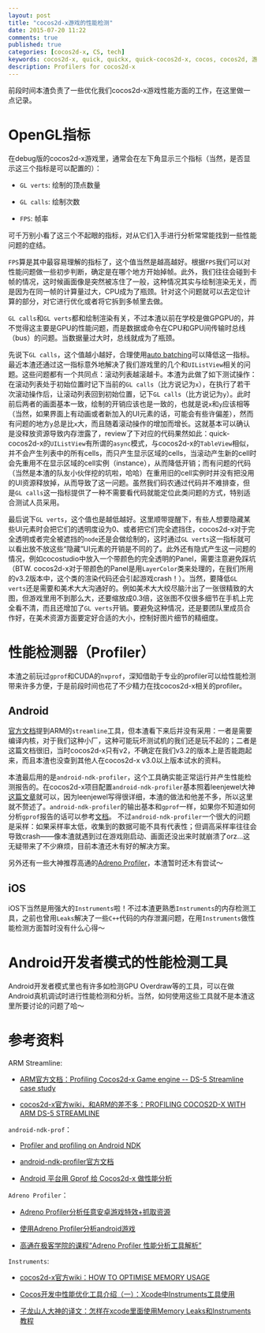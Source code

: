 ```yaml
---
layout: post
title: "cocos2d-x游戏的性能检测"
date: 2015-07-20 11:22
comments: true
published: true
categories: [cocos2d-x, CS, tech]
keywords: cocos2d-x, quick, quickx, quick-cocos2d-x, cocos, cocos2d, 游戏开发, 手游开发, mobile game, game devolopment
description: Profilers for cocos2d-x
---
```


前段时间本渣负责了一些优化我们cocos2d-x游戏性能方面的工作，在这里做一点记录。

<!-- more -->

# OpenGL指标 #

在debug版的cocos2d-x游戏里，通常会在左下角显示三个指标（当然，是否显示这三个指标是可以配置的）：

- `GL verts`: 绘制的顶点数量

- `GL calls`: 绘制次数

- `FPS`: 帧率

可千万别小看了这三个不起眼的指标，对从它们入手进行分析常常能找到一些性能问题的症结。

`FPS`算是其中最容易理解的指标了，这个值当然是越高越好。根据`FPS`我们可以对性能问题做一些初步判断，确定是在哪个地方开始掉帧。此外，我们往往会碰到卡帧的情况，这时候画面像是突然被冻住了一般，这种情况其实与绘制渲染无关，而是因为在同一帧的计算量过大，CPU成为了瓶颈。针对这个问题就可以去定位计算的部分，对它进行优化或者将它拆到多帧里去做。

`GL calls`和`GL verts`都和绘制渲染有关，不过本渣以前在学校是做GPGPU的，并不觉得这主要是GPU的性能问题，而是数据或命令在CPU和GPU间传输时总线（bus）的问题。当数据量过大时，总线就成为了瓶颈。

先说下`GL calls`，这个值越小越好，合理使用[auto batching]()可以降低这一指标。最近本渣还通过这一指标意外地解决了我们游戏里的几个和`UIListView`相关的问题。这些问题都有一个共同点：滚动列表越滚越卡。本渣为此做了如下测试操作：在滚动列表处于初始位置时记下当前的`GL calls`（比方说记为`x`），在执行了若干次滚动操作后，让滚动列表回到初始位置，记下`GL calls`（比方说记为`y`）。此时前后两者的画面基本一致，绘制的开销应该也是一致的，也就是说`x`和`y`应该相等（当然，如果界面上有动画或者新加入的UI元素的话，可能会有些许偏差），然而有问题的地方`y`总是比`x`大，而且随着滚动操作的增加而增长。这就基本可以确认是没释放资源导致内存泄露了，review了下对应的代码果然如此：quick-cocos2d-x的`UIListView`有所谓的`async`模式，与cocos2d-x的`TableView`相似，并不会产生列表中的所有cells，而只产生显示区域的cells，当滚动产生新的cell时会先重用不在显示区域的cell实例（instance），从而降低开销；而有问题的代码（当然是本渣的队友小伙伴挖的坑啦，哈哈）在重用旧的cell实例时并没有把没用的UI资源释放掉，从而导致了这一问题。虽然我们码农通过代码并不难排查，但是`GL calls`这一指标提供了一种不需要看代码就能定位此类问题的方式，特别适合测试人员采用。

最后说下`GL verts`，这个值也是越低越好。这里顺带提醒下，有些人想要隐藏某些UI元素时会把它们的透明度设为0、或者把它们完全遮挡住，cocos2d-x对于完全透明或者完全被遮挡的`node`还是会做绘制的，这时通过`GL verts`这一指标就可以看出放不放这些“隐藏”UI元素的开销是不同的了。此外还有隐式产生这一问题的情况，例如cocostudio中放入一个带颜色的完全透明的Panel，需要注意避免踩坑（BTW. cocos2d-x对于带颜色的Panel是用`LayerColor`类来处理的，在我们所用的v3.2版本中，这个类的渲染代码还会引起游戏crash！）。当然，要降低`GL verts`还是需要和美术大大沟通好的。例如美术大大绞尽脑汁出了一张很精致的大图，但游戏里用不到那么大，还要缩放成0.3倍，这张图不仅很多细节在手机上完全看不清，而且还增加了`GL verts`开销。要避免这种情况，还是要团队里成员合作好，在美术资源方面要定好合适的大小，控制好图片细节的精细度。

# 性能检测器（Profiler） #

本渣之前玩过`gprof`和CUDA的`nvprof`，深知借助于专业的profiler可以给性能检测带来许多方便，于是前段时间也花了不少精力在找cocos2d-x相关的profiler。

## Android ##

[官方文档](http://www.cocos2d-x.org/wiki/Profiling_Cocos2d-x_with_ARM_DS-5_Streamline)提到ARM的`streamline`工具，但本渣看下来后并没有采用：一者是需要编译内核，对于我们这种小厂，这种可能玩坏测试机的我们还是玩不起的；二者是这篇文档很旧，当时cocos2d-x只有v2，不确定在我们v3.2的版本上是否能跑起来，而且本渣也没查到其他人在cocos2d-x v3.0以上版本试水的资料。

本渣最后用的是`android-ndk-profiler`，这个工具确实能正常运行并产生性能检测报告的。在cocos2d-x项目配置`android-ndk-profiler`基本照着leenjewel大神[这篇文章](http://leenjewel.github.io/blog/2015/04/17/android-ping-tai-yong-gprof-gei-cocos2d-x-zuo-xing-neng-fen-xi/)就可以，因为leenjewel写得很详细，本渣的做法和他差不多，所以这里就不赘述了。`android-ndk-profiler`的输出基本和`gprof`一样，如果你不知道如何分析`gprof`报告的话可以参考[文档](http://www.linuxselfhelp.com/gnu/gprof/html_chapter/gprof_5.html)。
不过`android-ndk-profiler`一个很大的问题是采样：如果采样率太低，收集到的数据可能不具有代表性；但调高采样率往往会导致crash——像本渣就遇到过在游戏刚启动、画面还没出来时就崩溃了orz...这无疑带来了不少麻烦，目前本渣还木有好的解决方案。

另外还有一些大神推荐高通的[Adreno Profiler](https://developer.qualcomm.com/software/adreno-gpu-profiler)，本渣暂时还木有尝试～

## iOS ##

iOS下当然是用强大的`Instruments`啦！不过本渣更熟悉`Instruments`的内存检测工具，之前也曾用`Leaks`解决了一些`C++`代码的内存泄漏问题，在用`Instruments`做性能检测方面暂时没有什么心得～

# Android开发者模式的性能检测工具 #

Android开发者模式里也有许多如检测GPU Overdraw等的工具，可以在做Android真机调试时进行性能检测和分析。当然，如何使用这些工具就不是本渣这里所要讨论的问题了哈～

# 参考资料 #

ARM Streamline:

- [ARM官方文档：Profiling Cocos2d-x Game engine -- DS-5 Streamline case study](https://community.arm.com/groups/tools/blog/2013/12/16/profiling-cocos2d-x-game-engine--ds-5-streamline-case-study)

- [cocos2d-x官方wiki，和ARM的差不多：PROFILING COCOS2D-X WITH ARM DS-5 STREAMLINE](http://www.cocos2d-x.org/wiki/Profiling_Cocos2d-x_with_ARM_DS-5_Streamline)

`android-ndk-prof`：

- [Profiler and profiling on Android NDK](http://discuss.cocos2d-x.org/t/profiler-and-profiling-on-android-ndk/1218)

- [android-ndk-profiler官方文档](https://github.com/richq/android-ndk-profiler/blob/master/docs/Usage.md)

- [Android 平台用 Gprof 给 Cocos2d-x 做性能分析](http://leenjewel.github.io/blog/2015/04/17/android-ping-tai-yong-gprof-gei-cocos2d-x-zuo-xing-neng-fen-xi/)

`Adreno Profiler`：

- [Adreno Profiler分析任意安卓游戏特效+抓取资源](http://qiankanglai.me/2015/05/16/Adreno-Profiler/)

- [使用Adreno Profiler分析android游戏](http://www.cnblogs.com/ghl_carmack/p/5401906.html)

- [高通在极客学院的课程“Adreno Profiler 性能分析工具解析”](http://www.jikexueyuan.com/course/1369.html)

`Instruments`:

- [cocos2d-x官方wiki：HOW TO OPTIMISE MEMORY USAGE](http://www.cocos2d-x.org/wiki/How_to_Optimise_Memory_Usage)

- [Cocos开发中性能优化工具介绍（一）：Xcode中Instruments工具使用](http://www.cocos.com/doc/tutorial/show?id=1837)

- [子龙山人大神的译文：怎样在xcode里面使用Memory Leaks和Instruments教程](http://www.cnblogs.com/andyque/archive/2011/08/08/2131140.html)
